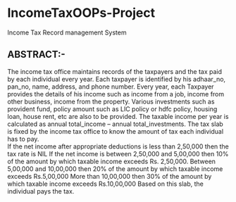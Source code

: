 # IncomeTaxOOPs-Project

Income Tax Record management System

## ABSTRACT:-
The income tax office maintains records of the taxpayers and the tax paid by each individual every year. Each taxpayer is identified by his adhaar_no, pan_no, name, address, and phone number. Every year, each Taxpayer provides the details of his income such as income from a job, income from other business, income from the property. Various investments such as provident fund, policy amount such as LIC policy or hdfc policy, housing loan, house rent, etc are also to be provided. The taxable income per year is calculated as annual total_income – annual total_investments. The tax slab is fixed by the income tax office to know the amount of tax each individual has to pay.  
If the net income after appropriate deductions is less than 2,50,000 then the tax rate is NIL 
If the net income is between 2,50,000 and 5,00,000 then 10% of the amount by which taxable income exceeds Rs. 2,50,000. 
Between 5,00,000 and 10,00,000 then 20% of the amount by which taxable income exceeds Rs.5,00,000 More than 10,00,000 then 30% of the amount by which taxable income exceeds Rs.10,00,000 
Based on this slab, the individual pays the tax.  
